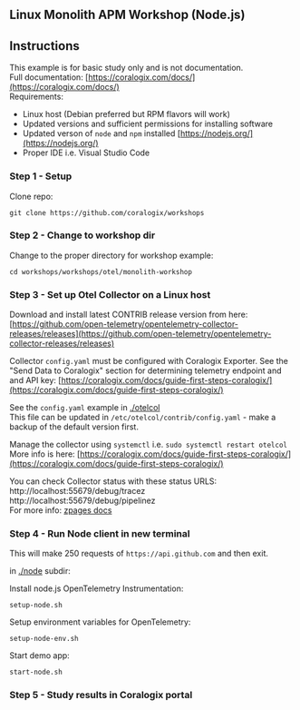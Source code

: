 ## Linux Monolith APM Workshop (Node.js)

## Instructions

This example is for basic study only and is not documentation.    
Full documentation: [https://coralogix.com/docs/](https://coralogix.com/docs/)  
Requirements:  
- Linux host (Debian preferred but RPM flavors will work)  
- Updated versions and sufficient permissions for installing software  
- Updated verson of `node` and `npm` installed [https://nodejs.org/](https://nodejs.org/)  
- Proper IDE i.e. Visual Studio Code 

### Step 1 - Setup
Clone repo:
```
git clone https://github.com/coralogix/workshops
```  

### Step 2 - Change to workshop dir
Change to the proper directory for workshop example:  

```
cd workshops/workshops/otel/monolith-workshop
```  

### Step 3 - Set up Otel Collector on a Linux host     
Download and install latest CONTRIB release version from here:  
[https://github.com/open-telemetry/opentelemetry-collector-releases/releases](https://github.com/open-telemetry/opentelemetry-collector-releases/releases)  

Collector `config.yaml` must be configured with Coralogix Exporter. See the "Send Data to Coralogix" section for determining telemetry endpoint and and API key: [https://coralogix.com/docs/guide-first-steps-coralogix/](https://coralogix.com/docs/guide-first-steps-coralogix/)    

See the `config.yaml` example in [./otelcol](./otelcol)  
This file can be updated in `/etc/otelcol/contrib/config.yaml` - make a backup of the default version first.    
  
Manage the collector using `systemctl` i.e. `sudo systemctl restart otelcol`  
More info is here: [https://coralogix.com/docs/guide-first-steps-coralogix/](https://coralogix.com/docs/guide-first-steps-coralogix/)  
  
You can check Collector status with these status URLS:  
http://localhost:55679/debug/tracez  
http://localhost:55679/debug/pipelinez  
For more info: [zpages docs](https://github.com/open-telemetry/opentelemetry-collector/blob/main/extension/zpagesextension/README.md)  


### Step 4 - Run Node client in new terminal  

This will make 250 requests of `https://api.github.com` and then exit.  

in [./node](./node) subdir:  

Install node.js OpenTelemetry Instrumentation:  
```
setup-node.sh
```  

Setup environment variables for OpenTelemetry:
```
setup-node-env.sh
```  

Start demo app:  
```
start-node.sh
```  

### Step 5 - Study results in Coralogix portal